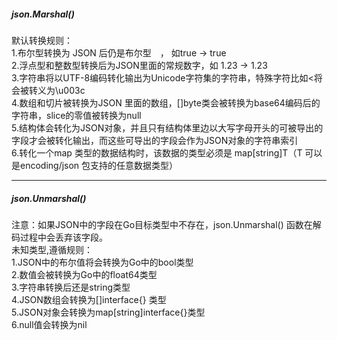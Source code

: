 ##### json.Marshal()  
默认转换规则：  
1.布尔型转换为 JSON 后仍是布尔型　， 如true -> true  
2.浮点型和整数型转换后为JSON里面的常规数字，如 1.23 -> 1.23  
3.字符串将以UTF-8编码转化输出为Unicode字符集的字符串，特殊字符比如<将会被转义为\u003c  
4.数组和切片被转换为JSON 里面的数组，[]byte类会被转换为base64编码后的字符串，slice的零值被转换为null  
5.结构体会转化为JSON对象，并且只有结构体里边以大写字母开头的可被导出的字段才会被转化输出，而这些可导出的字段会作为JSON对象的字符串索引  
6.转化一个map 类型的数据结构时，该数据的类型必须是 map[string]T（T 可以是encoding/json 包支持的任意数据类型）  


___


##### json.Unmarshal()    
注意：如果JSON中的字段在Go目标类型中不存在，json.Unmarshal() 函数在解码过程中会丢弃该字段。   
未知类型,遵循规则：   
1.JSON中的布尔值将会转换为Go中的bool类型  
2.数值会被转换为Go中的float64类型   
3.字符串转换后还是string类型   
4.JSON数组会转换为[]interface{} 类型   
5.JSON对象会转换为map[string]interface{}类型   
6.null值会转换为nil   
